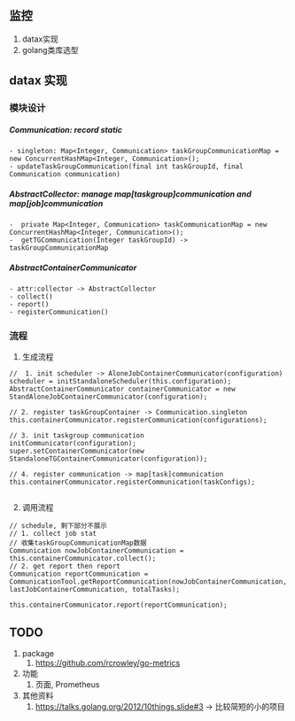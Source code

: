 ## 监控
1. datax实现
2. golang类库选型


## datax 实现
### 模块设计
##### Communication: record static  
    - singleton: Map<Integer, Communication> taskGroupCommunicationMap = new ConcurrentHashMap<Integer, Communication>();   
    - updateTaskGroupCommunication(final int taskGroupId, final Communication communication)  
##### AbstractCollector: manage **map[taskgroup]communication** and **map[job]communication**  
    -  private Map<Integer, Communication> taskCommunicationMap = new ConcurrentHashMap<Integer, Communication>();  
    -  getTGCommunication(Integer taskGroupId) -> taskGroupCommunicationMap  

##### AbstractContainerCommunicator  
    - attr:collector -> AbstractCollector  
    - collect()  
    - report()  
    - registerCommunication()  


### 流程
1. 生成流程
```
//  1. init scheduler -> AloneJobContainerCommunicator(configuration)
scheduler = initStandaloneScheduler(this.configuration);
AbstractContainerCommunicator containerCommunicator = new StandAloneJobContainerCommunicator(configuration);

// 2. register taskGroupContainer -> Communication.singleton
this.containerCommunicator.registerCommunication(configurations);

// 3. init taskgroup communication 
initCommunicator(configuration);
super.setContainerCommunicator(new StandaloneTGContainerCommunicator(configuration));

// 4. register communication -> map[task]communication 
this.containerCommunicator.registerCommunication(taskConfigs);


```
2. 调用流程
```
// schedule, 剩下部分不展示
// 1. collect job stat
// 收集taskGroupCommunicationMap数据
Communication nowJobContainerCommunication = this.containerCommunicator.collect();
// 2. get report then report 
Communication reportCommunication = CommunicationTool.getReportCommunication(nowJobContainerCommunication, lastJobContainerCommunication, totalTasks);

this.containerCommunicator.report(reportCommunication);
```

## TODO
1. package 
   1. https://github.com/rcrowley/go-metrics
2. 功能
   1. 页面, Prometheus 
3. 其他资料
   1. https://talks.golang.org/2012/10things.slide#3 -> 比较简短的小的项目